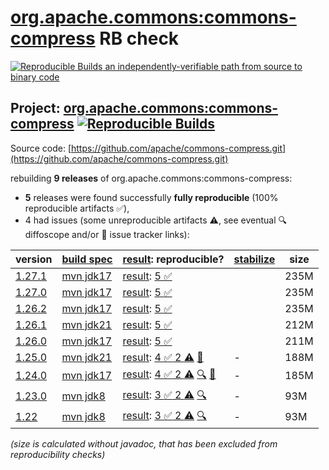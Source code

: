 [org.apache.commons:commons-compress](https://central.sonatype.com/artifact/org.apache.commons/commons-compress/versions) RB check
=======

[![Reproducible Builds](https://reproducible-builds.org/images/logos/rb.svg) an independently-verifiable path from source to binary code](https://reproducible-builds.org/)

## Project: [org.apache.commons:commons-compress](https://central.sonatype.com/artifact/org.apache.commons/commons-compress/versions) [![Reproducible Builds](https://img.shields.io/endpoint?url=https://raw.githubusercontent.com/jvm-repo-rebuild/reproducible-central/master/content/org/apache/commons/compress/badge.json)](https://github.com/jvm-repo-rebuild/reproducible-central/blob/master/content/org/apache/commons/compress/README.md)

Source code: [https://github.com/apache/commons-compress.git](https://github.com/apache/commons-compress.git)

rebuilding **9 releases** of org.apache.commons:commons-compress:
- **5** releases were found successfully **fully reproducible** (100% reproducible artifacts :white_check_mark:),
- 4 had issues (some unreproducible artifacts :warning:, see eventual :mag: diffoscope and/or :memo: issue tracker links):

| version | [build spec](/BUILDSPEC.md) | [result](https://reproducible-builds.org/docs/jvm/): reproducible? | [stabilize](https://github.com/google/oss-rebuild/blob/main/cmd/stabilize/README.md) | size |
| -- | --------- | ------ | ------ | -- |
| [1.27.1](https://central.sonatype.com/artifact/org.apache.commons/commons-compress/1.27.1/pom) | [mvn jdk17](commons-compress-1.27.1.buildspec) | [result](commons-compress-1.27.1.buildinfo): [5 :white_check_mark: ](commons-compress-1.27.1.buildcompare) | | 235M |
| [1.27.0](https://central.sonatype.com/artifact/org.apache.commons/commons-compress/1.27.0/pom) | [mvn jdk17](commons-compress-1.27.0.buildspec) | [result](commons-compress-1.27.0.buildinfo): [5 :white_check_mark: ](commons-compress-1.27.0.buildcompare) | | 235M |
| [1.26.2](https://central.sonatype.com/artifact/org.apache.commons/commons-compress/1.26.2/pom) | [mvn jdk17](commons-compress-1.26.2.buildspec) | [result](commons-compress-1.26.2.buildinfo): [5 :white_check_mark: ](commons-compress-1.26.2.buildcompare) | | 235M |
| [1.26.1](https://central.sonatype.com/artifact/org.apache.commons/commons-compress/1.26.1/pom) | [mvn jdk21](commons-compress-1.26.1.buildspec) | [result](commons-compress-1.26.1.buildinfo): [5 :white_check_mark: ](commons-compress-1.26.1.buildcompare) | | 212M |
| [1.26.0](https://central.sonatype.com/artifact/org.apache.commons/commons-compress/1.26.0/pom) | [mvn jdk17](commons-compress-1.26.0.buildspec) | [result](commons-compress-1.26.0.buildinfo): [5 :white_check_mark: ](commons-compress-1.26.0.buildcompare) | | 211M |
| [1.25.0](https://central.sonatype.com/artifact/org.apache.commons/commons-compress/1.25.0/pom) | [mvn jdk21](commons-compress-1.25.0.buildspec) | [result](commons-compress-1.25.0.buildinfo): [4 :white_check_mark:  2 :warning:](commons-compress-1.25.0.buildcompare) [:memo:](https://github.com/apache/commons-parent/commit/fd1adff1373fbd169525389315198e990e06e3b2) | - | 188M |
| [1.24.0](https://central.sonatype.com/artifact/org.apache.commons/commons-compress/1.24.0/pom) | [mvn jdk17](commons-compress-1.24.0.buildspec) | [result](commons-compress-1.24.0.buildinfo): [4 :white_check_mark:  2 :warning:](commons-compress-1.24.0.buildcompare) [:mag:](commons-compress-1.24.0.diffoscope) [:memo:](https://github.com/apache/commons-parent/commit/fd1adff1373fbd169525389315198e990e06e3b2) | - | 185M |
| [1.23.0](https://central.sonatype.com/artifact/org.apache.commons/commons-compress/1.23.0/pom) | [mvn jdk8](commons-compress-1.23.0.buildspec) | [result](commons-compress-1.23.0.buildinfo): [3 :white_check_mark:  2 :warning:](commons-compress-1.23.0.buildcompare) [:mag:](commons-compress-1.23.0.diffoscope) | - | 93M |
| [1.22](https://central.sonatype.com/artifact/org.apache.commons/commons-compress/1.22/pom) | [mvn jdk8](commons-compress-1.22.buildspec) | [result](commons-compress-1.22.buildinfo): [3 :white_check_mark:  2 :warning:](commons-compress-1.22.buildcompare) [:mag:](commons-compress-1.22.diffoscope) | - | 93M |

<i>(size is calculated without javadoc, that has been excluded from reproducibility checks)</i>
